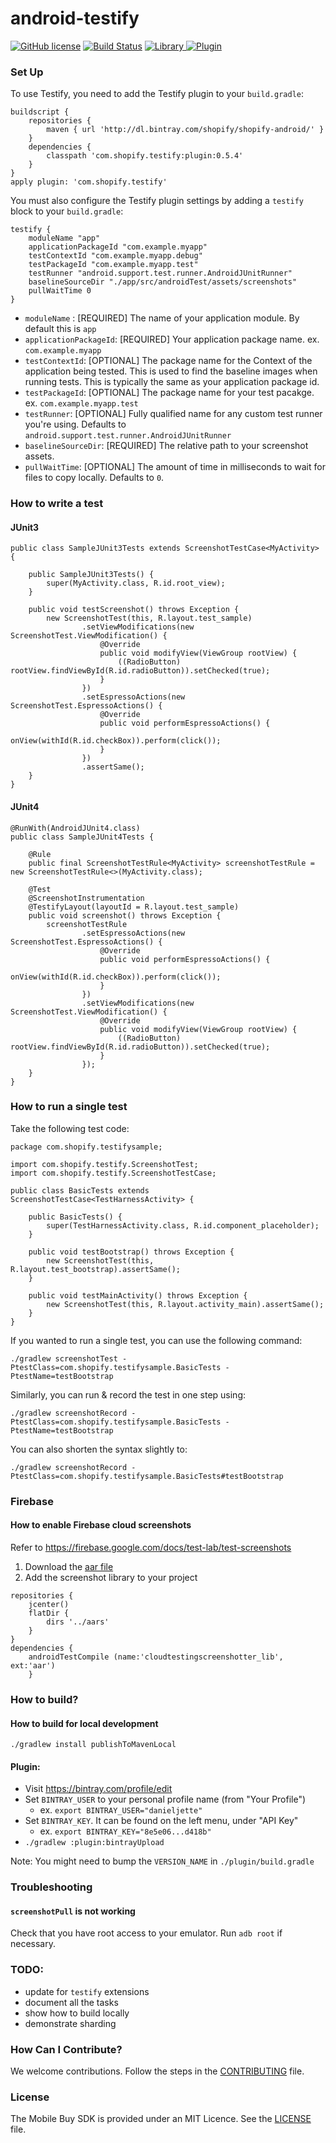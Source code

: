 # android-testify

[![GitHub license](https://img.shields.io/badge/license-MIT-lightgrey.svg)](https://github.com/Shopify/android-testify/blob/master/LICENSE)
[![Build Status](https://circleci.com/gh/Shopify/android-testify/tree/master.svg?style=shield&circle-token=a2199afd9a696583d3c35b18d80eba7a0422560b)](https://circleci.com/gh/Shopify/android-testify/tree/master)
[ ![Library](https://api.bintray.com/packages/shopify/shopify-android/testify/images/download.svg) ](https://bintray.com/shopify/shopify-android/testify/_latestVersion)
[ ![Plugin](https://api.bintray.com/packages/shopify/shopify-android/testify-plugin/images/download.svg)](https://bintray.com/shopify/shopify-android/testify-plugin/_latestVersion)

### Set Up


To use Testify, you need to add the Testify plugin to your `build.gradle`:

```
buildscript {
    repositories {
        maven { url 'http://dl.bintray.com/shopify/shopify-android/' }
    }
    dependencies {
        classpath 'com.shopify.testify:plugin:0.5.4'
    }
}
apply plugin: 'com.shopify.testify'
```

You must also configure the Testify plugin settings by adding a `testify` block to your `build.gradle`:

```
testify {
    moduleName "app"
    applicationPackageId "com.example.myapp"
    testContextId "com.example.myapp.debug"
    testPackageId "com.example.myapp.test"
    testRunner "android.support.test.runner.AndroidJUnitRunner"
    baselineSourceDir "./app/src/androidTest/assets/screenshots"
    pullWaitTime 0
}
```

- `moduleName` : [REQUIRED] The name of your application module. By default this is `app`
- `applicationPackageId`: [REQUIRED] Your application package name. ex. `com.example.myapp`
- `testContextId`: [OPTIONAL] The package name for the Context of the application being tested. This is used to find the baseline images when running tests. This is typically the same as your application package id.
- `testPackageId`: [OPTIONAL] The package name for your test pacakge. ex. `com.example.myapp.test`
- `testRunner`: [OPTIONAL] Fully qualified name for any custom test runner you're using. Defaults to `android.support.test.runner.AndroidJUnitRunner`
- `baselineSourceDir`: [REQUIRED] The relative path to your screenshot assets.
- `pullWaitTime`: [OPTIONAL] The amount of time in milliseconds to wait for files to copy locally. Defaults to `0`.

### How to write a test

#### JUnit3

```
public class SampleJUnit3Tests extends ScreenshotTestCase<MyActivity> {

    public SampleJUnit3Tests() {
        super(MyActivity.class, R.id.root_view);
    }

    public void testScreenshot() throws Exception {
        new ScreenshotTest(this, R.layout.test_sample)
                .setViewModifications(new ScreenshotTest.ViewModification() {
                    @Override
                    public void modifyView(ViewGroup rootView) {
                        ((RadioButton) rootView.findViewById(R.id.radioButton)).setChecked(true);
                    }
                })
                .setEspressoActions(new ScreenshotTest.EspressoActions() {
                    @Override
                    public void performEspressoActions() {
                        onView(withId(R.id.checkBox)).perform(click());
                    }
                })
                .assertSame();
    }
}
```

#### JUnit4

```
@RunWith(AndroidJUnit4.class)
public class SampleJUnit4Tests {

    @Rule
    public final ScreenshotTestRule<MyActivity> screenshotTestRule = new ScreenshotTestRule<>(MyActivity.class);

    @Test
    @ScreenshotInstrumentation
    @TestifyLayout(layoutId = R.layout.test_sample)
    public void screenshot() throws Exception {
        screenshotTestRule
                .setEspressoActions(new ScreenshotTest.EspressoActions() {
                    @Override
                    public void performEspressoActions() {
                        onView(withId(R.id.checkBox)).perform(click());
                    }
                })
                .setViewModifications(new ScreenshotTest.ViewModification() {
                    @Override
                    public void modifyView(ViewGroup rootView) {
                        ((RadioButton) rootView.findViewById(R.id.radioButton)).setChecked(true);
                    }
                });
    }
}

```

### How to run a single test

Take the following test code:

```
package com.shopify.testifysample;

import com.shopify.testify.ScreenshotTest;
import com.shopify.testify.ScreenshotTestCase;

public class BasicTests extends ScreenshotTestCase<TestHarnessActivity> {

    public BasicTests() {
        super(TestHarnessActivity.class, R.id.component_placeholder);
    }

    public void testBootstrap() throws Exception {
        new ScreenshotTest(this, R.layout.test_bootstrap).assertSame();
    }

    public void testMainActivity() throws Exception {
        new ScreenshotTest(this, R.layout.activity_main).assertSame();
    }
}
```

If you wanted to run a single test, you can use the following command:

`./gradlew screenshotTest -PtestClass=com.shopify.testifysample.BasicTests -PtestName=testBootstrap`

Similarly, you can run & record the test in one step using:

`./gradlew screenshotRecord -PtestClass=com.shopify.testifysample.BasicTests -PtestName=testBootstrap`

You can also shorten the syntax slightly to:

`./gradlew screenshotRecord -PtestClass=com.shopify.testifysample.BasicTests#testBootstrap`

### Firebase

#### How to enable Firebase cloud screenshots

Refer to https://firebase.google.com/docs/test-lab/test-screenshots

1. Download the [aar file](https://dl.google.com/firebase/testlab/cloudtestingscreenshotter_lib.aar)
2. Add the screenshot library to your project
```
repositories {
    jcenter()
    flatDir {
        dirs '../aars'
    }
}
dependencies {
    androidTestCompile (name:'cloudtestingscreenshotter_lib', ext:'aar')
    }
```

### How to build?

#### How to build for local development

`./gradlew install publishToMavenLocal`

#### Plugin:

- Visit https://bintray.com/profile/edit
- Set `BINTRAY_USER` to your personal profile name (from "Your Profile")
  - ex. `export BINTRAY_USER="danieljette"`
- Set `BINTRAY_KEY`. It can be found on the left menu, under "API Key"
  - ex. `export BINTRAY_KEY="8e5e06...d418b"`
- `./gradlew :plugin:bintrayUpload`

Note: You might need to bump the `VERSION_NAME` in `./plugin/build.gradle`

### Troubleshooting

#### `screenshotPull` is not working

Check that you have root access to your emulator.
Run `adb root` if necessary.

### TODO:

- update for `testify` extensions
- document all the tasks
- show how to build locally
- demonstrate sharding

### How Can I Contribute?

We welcome contributions. Follow the steps in the [CONTRIBUTING](CONTRIBUTING.md) file.

### License

The Mobile Buy SDK is provided under an MIT Licence. See the [LICENSE](LICENSE) file.
